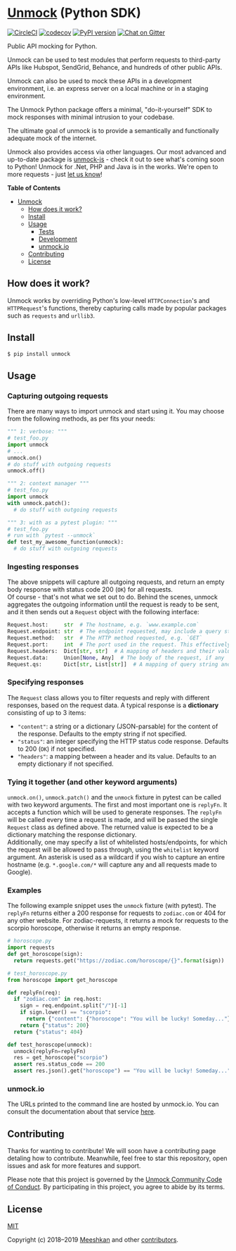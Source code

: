 # [Unmock](https://www.unmock.io/) (Python SDK)

[![CircleCI](https://circleci.com/gh/unmock/unmock-python.svg?style=shield)](https://circleci.com/gh/unmock/unmock-python)
[![codecov](https://codecov.io/gh/unmock/unmock-python/branch/dev/graph/badge.svg)](https://codecov.io/gh/unmock/unmock-python)
[![PyPI version](https://badge.fury.io/py/unmock.svg)](https://badge.fury.io/py/unmock)
[![Chat on Gitter](https://badges.gitter.im/gitterHQ/gitter.png)](https://gitter.im/unmock/community)

Public API mocking for Python.

Unmock can be used to test modules that perform requests to third-party
APIs like Hubspot, SendGrid, Behance, and hundreds of other public APIs.

Unmock can also be used to mock these APIs in a development environment,
i.e. an express server on a local machine or in a staging environment.

The Unmock Python package offers a minimal, "do-it-yourself" SDK to mock responses with minimal intrusion to your codebase.

The ultimate goal of unmock is to provide a semantically and
functionally adequate mock of the internet.

Unmock also provides access via other languages. Our most advanced and up-to-date package is [unmock-js](https://github.com/unmock/unmock-js) - check it out to see what's coming soon to Python!
Unmock for .Net, PHP and Java is in the works. We're open to more requests - just [let us know](mailto:contact@unmock.io)!

**Table of Contents**

<!-- toc -->

- [Unmock](#unmock)
  - [How does it work?](#how-does-it-work)
  - [Install](#install)
  - [Usage](#usage)
    - [Tests](#tests)
    - [Development](#development)
    - [unmock.io](#unmockio)
  - [Contributing](#contributing)
  - [License](#license)

<!-- tocstop -->

## How does it work?

Unmock works by overriding Python's low-level `HTTPConnection`'s and
`HTTPRequest`'s functions, thereby capturing calls
made by popular packages such as `requests` and `urllib3`.

## Install

```sh
$ pip install unmock
```

## Usage

### Capturing outgoing requests

There are many ways to import unmock and start using it. You may choose from the following methods, as per fits your needs:

```python
""" 1: verbose: """
# test_foo.py
import unmock
# ...
unmock.on()
# do stuff with outgoing requests
unmock.off()

""" 2: context manager """
# test_foo.py
import unmock
with unmock.patch():
  # do stuff with outgoing requests

""" 3: with as a pytest plugin: """
# test_foo.py
# run with `pytest --unmock`
def test_my_awesome_function(unmock):
  # do stuff with outgoing requests
```

### Ingesting responses

The above snippets will capture all outgoing requests, and return an empty body response with status code 200 (`OK`) for all requests.  
Of course - that's not what we set out to do. Behind the scenes, unmock aggregates the outgoing information until the request is ready to be sent, and it then sends out a `Request` object with the following interface:

```python
Request.host:     str  # The hostname, e.g. `www.example.com`
Request.endpoint: str  # The endpoint requested, may include a query string, e.g. `/`, or `/foo/?bar=baz`
Request.method:   str  # The HTTP method requested, e.g. `GET`
Request.port:     int  # The port used in the request. This effectively represents HTTP (80), HTTPS (443), or custom port
Request.headers:  Dict[str, str]  # A mapping of headers and their values
Request.data:     Union[None, Any]  # The body of the request, if any
Request.qs:       Dict[str, List[str]]  # A mapping of query string and the values associated with them
```

### Specifying responses

The `Request` class allows you to filter requests and reply with different responses, based on the request data. A typical response is a **dictionary** consisting of up to 3 items:

- `"content"`: a string or a dictionary (JSON-parsable) for the content of the response. Defaults to the empty string if not specified.
- `"status"`: an integer specifying the HTTP status code response. Defaults to 200 (`OK`) if not specified.
- `"headers"`: a mapping between a header and its value. Defaults to an empty dictionary if not specified.

### Tying it together (and other keyword arguments)

`unmock.on()`, `unmock.patch()` and the `unmock` fixture in pytest can be called with two keyword arguments. The first and most important one is `replyFn`. It accepts a function which will be used to generate responses. The `replyFn` will be called every time a request is made, and will be passed the single `Request` class as defined above. The returned value is expected to be a dictionary matching the response dictionary.  
Additionally, one may specify a list of whitelisted hosts/endpoints, for which the request will be allowed to pass through, using the `whitelist` keyword argument. An asterisk is used as a wildcard if you wish to capture an entire hostname (e.g. `*.google.com/*` will capture any and all requests made to Google).

### Examples

The following example snippet uses the `unmock` fixture (with pytest). The `replyFn` returns either a 200 response for requests to `zodiac.com` or 404 for any other website. For zodiac-requests, it returns a mock for requests to the scorpio horoscope, otherwise it returns an empty response.

```python
# horoscope.py
import requests
def get_horoscope(sign):
  return requests.get("https://zodiac.com/horoscope/{}".format(sign))

# test_horoscope.py
from horoscope import get_horoscope

def replyFn(req):
  if "zodiac.com" in req.host:
    sign = req.endpoint.split("/")[-1]
    if sign.lower() == "scorpio":
      return {"content": {"horoscope": "You will be lucky! Someday..."}, "status": 200 }
    return {"status": 200}
  return {"status": 404}

def test_horoscope(unmock):
  unmock(replyFn=replyFn)
  res = get_horoscope("scorpio")
  assert res.status_code == 200
  assert res.json().get("horoscope") == "You will be lucky! Someday..."
```

### unmock.io

The URLs printed to the command line are hosted by unmock.io. You can
consult the documentation about that service
[here](https://www.unmock.io/docs).

## Contributing

Thanks for wanting to contribute! We will soon have a contributing page
detaling how to contribute. Meanwhile, feel free to star this repository, open issues
and ask for more features and support.

Please note that this project is governed by the [Unmock Community Code of Conduct](https://github.com/unmock/code-of-conduct). By participating in this project, you agree to abide by its terms.

## License

[MIT](LICENSE)

Copyright (c) 2018–2019 [Meeshkan](http://meeshkan.com) and other
[contributors](https://github.com/unmock/unmock/graphs/contributors).
